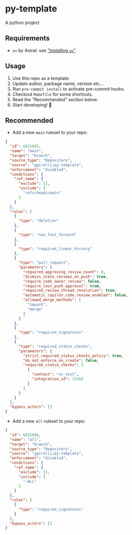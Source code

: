 # py-template

A python project

## Requirements

- `uv` by Astral: see ["Installing `uv`"]

## Usage

1. Use this repo as a template.
2. Update author, package name, version etc...
3. Run `pre-commit install` to activate pre-commit hooks.
4. Checkout `Makefile` for some shortcuts.
5. Read the "Recommended" section below.
6. Start developing! 🎉

## Recommended

- Add a new `main` ruleset to your repo:

```json
{
  "id": 6831685,
  "name": "main",
  "target": "branch",
  "source_type": "Repository",
  "source": "ggirelli/py-template",
  "enforcement": "disabled",
  "conditions": {
    "ref_name": {
      "exclude": [],
      "include": [
        "refs/heads/main"
      ]
    }
  },
  "rules": [
    {
      "type": "deletion"
    },
    {
      "type": "non_fast_forward"
    },
    {
      "type": "required_linear_history"
    },
    {
      "type": "pull_request",
      "parameters": {
        "required_approving_review_count": 0,
        "dismiss_stale_reviews_on_push": true,
        "require_code_owner_review": false,
        "require_last_push_approval": true,
        "required_review_thread_resolution": true,
        "automatic_copilot_code_review_enabled": false,
        "allowed_merge_methods": [
          "squash",
          "merge"
        ]
      }
    },
    {
      "type": "required_signatures"
    },
    {
      "type": "required_status_checks",
      "parameters": {
        "strict_required_status_checks_policy": true,
        "do_not_enforce_on_create": false,
        "required_status_checks": [
          {
            "context": "uv_test",
            "integration_id": 15368
          }
        ]
      }
    }
  ],
  "bypass_actors": []
}
```

- Add a new `all` ruleset to your repo:

```json
{
  "id": 6831686,
  "name": "all",
  "target": "branch",
  "source_type": "Repository",
  "source": "ggirelli/py-template",
  "enforcement": "disabled",
  "conditions": {
    "ref_name": {
      "exclude": [],
      "include": [
        "~ALL"
      ]
    }
  },
  "rules": [
    {
      "type": "required_signatures"
    }
  ],
  "bypass_actors": []
}
```

["Installing `uv`"]: https://docs.astral.sh/uv/getting-started/installation/
